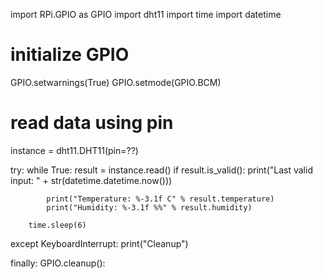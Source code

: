 import RPi.GPIO as GPIO
import dht11
import time
import datetime

# initialize GPIO
GPIO.setwarnings(True)
GPIO.setmode(GPIO.BCM)

# read data using pin 
instance = dht11.DHT11(pin=??)

try:
    while True:
        result = instance.read()
        if result.is_valid():
            print("Last valid input: " + str(datetime.datetime.now()))

            print("Temperature: %-3.1f C" % result.temperature)
            print("Humidity: %-3.1f %%" % result.humidity)

        time.sleep(6)

except KeyboardInterrupt:
    print("Cleanup")

finally:
    GPIO.cleanup():
